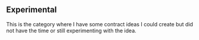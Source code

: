 ## Experimental

This is the category where I have some contract ideas I could create but did not have the time or still experimenting with the idea.
